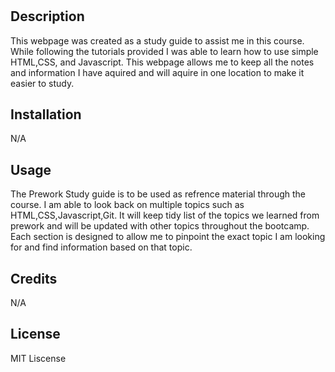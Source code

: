 # <Prework Study Guide Webpage>

## Description

This webpage was created as a study guide to assist me in this course. While following the tutorials provided I was able to learn how to use simple HTML,CSS, and Javascript.
This webpage allows me to keep all the notes and information I have aquired and will aquire in one location to make it easier to study.

## Installation

N/A

## Usage

The Prework Study guide is to be used as refrence material through the course. I am able to look back on multiple topics such as HTML,CSS,Javascript,Git. It will keep tidy list of the topics we learned from prework and will be updated with other topics throughout the bootcamp. Each section is designed to allow me to pinpoint the exact topic I am looking for and find information based on that topic.



## Credits

N/A

## License

MIT Liscense 

